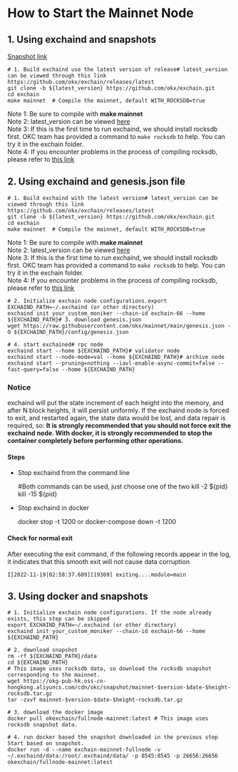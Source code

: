 # How to Start the Mainnet Node
## 1. Using exchaind and snapshots
[Snapshot link](https://forum.okt.club/d/154 "Snapshot link")


    # 1. Build exchaind use the latest version of release# latest_version can be viewed through this link https://github.com/okx/exchain/releases/latest
    git clone -b ${latest_version} https://github.com/okx/exchain.git 
    cd exchain
    make mainnet  # Compile the mainnet, default WITH_ROCKSDB=true

Note 1: Be sure to compile with **make mainnet**  
Note 2: latest_version can be viewed [here](https://github.com/okx/exchain/releases/tag/v1.6.7.2 "here")  
Note 3: If this is the first time to run exchaind, we should install rocksdb first. OKC team has provided a command to `make rocksdb` to help. You can try it in the exchain folder.  
Note 4: If you encounter problems in the process of compiling rocksdb, please refer to [this link](https://forum.okt.club/d/267-rocksdb "this link")

## 2. Using exchaind and genesis.json file


    # 1. Build exchaind with the latest version# latest_version can be viewed through this link https://github.com/okx/exchain/releases/latest
    git clone -b ${latest_version} https://github.com/okx/exchain.git 
    cd exchain
    make mainnet  # Compile the mainnet, default WITH_ROCKSDB=true

Note 1: Be sure to compile with **make mainnet**  
Note 2: latest_version can be viewed [here](https://github.com/okx/exchain/releases/tag/v1.6.7.2 "here")  
Note 3: If this is the first time to run exchaind, we should install rocksdb first. OKC team has provided a command to `make rocksdb` to help. You can try it in the exchain folder.  
Note 4: If you encounter problems in the process of compiling rocksdb, please refer to [this link](https://forum.okt.club/d/267-rocksdb "this link")



    # 2. Initialize exchain node configurations.export EXCHAIND_PATH=~/.exchaind (or other directory)
    exchaind init your_custom_moniker --chain-id exchain-66 --home ${EXCHAIND_PATH}# 3. download genesis.json
    wget https://raw.githubusercontent.com/okx/mainnet/main/genesis.json -O ${EXCHAIND_PATH}/config/genesis.json
    
    # 4. start exchained# rpc node
    exchaind start --home ${EXCHAIND_PATH}# validator node
    exchaind start --node-mode=val --home ${EXCHAIND_PATH}# archive node
    exchaind start --pruning=nothing --iavl-enable-async-commit=false --fast-query=false --home ${EXCHAIND_PATH}

### Notice
exchaind will put the state increment of each height into the memory, and after N block heights, it will persist uniformly.
If the exchaind node is forced to exit, and restarted again, the state data would be lost, and data repair is required, so:
**It is strongly recommended that you should not force exit the exchaind node.
With docker, it is strongly recommended to stop the container completely before performing other operations.**

#### Steps
- Stop exchaind from the command line


    #Both commands can be used, just choose one of the two
    kill -2 ${pid}
    kill -15 ${pid}
    

- Stop exchaind in docker


    docker stop -t 1200 or docker-compose down -t 1200

#### Check for normal exit
After executing the exit command, if the following records appear in the log, it indicates that this smooth exit will not cause data corruption


    I[2022-11-19|02:58:37.689][19369] exiting....module=main

## 3. Using docker and snapshots


    # 1. Initialize exchain node configurations. If the node already exists, this step can be skipped
    export EXCHAIND_PATH=~/.exchaind (or other directory)
    exchaind init your_custom_moniker --chain-id exchain-66 --home ${EXCHAIND_PATH}
    
    # 2. download snapshot
    rm -rf ${EXCHAIND_PATH}/data
    cd ${EXCHAIND_PATH}
    # This image uses rocksdb data, so download the rocksdb snapshot corresponding to the mainnet.
    wget https://okg-pub-hk.oss-cn-hongkong.aliyuncs.com/cdn/okc/snapshot/mainnet-$version-$date-$height-rocksdb.tar.gz
    tar -zxvf mainnet-$version-$date-$height-rocksdb.tar.gz
    
    # 3. download the docker image
    docker pull okexchain/fullnode-mainnet:latest # This image uses rocksdb snapshot data.
    
    # 4. run docker based the snapshot downloaded in the previous step Start based on snapshot.
    docker run -d --name exchain-mainnet-fullnode -v ~/.exchaind/data:/root/.exchaind/data/ -p 8545:8545 -p 26656:26656 okexchain/fullnode-mainnet:latest
    